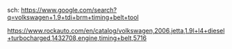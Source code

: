sch: https://www.google.com/search?q=volkswagen+1.9+tdi+brm+timing+belt+tool

https://www.rockauto.com/en/catalog/volkswagen,2006,jetta,1.9l+l4+diesel+turbocharged,1432708,engine,timing+belt,5716
